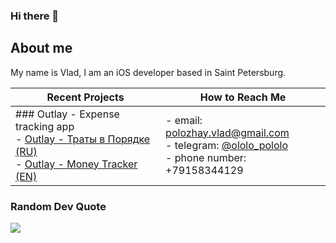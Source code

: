 ### Hi there 👋

## About me
My name is Vlad, I am an iOS developer based in Saint Petersburg.

| Recent Projects | How to Reach Me |
| --------------- | --------------- |
| ### Outlay - Expense tracking app <br/> - [Outlay - Траты в Порядке (RU)](https://apps.apple.com/ru/app/outlay-%D1%82%D1%80%D0%B0%D1%82%D1%8B-%D0%B2-%D0%BF%D0%BE%D1%80%D1%8F%D0%B4%D0%BA%D0%B5/id6446603627) <br/> - [Outlay - Money Tracker (EN)](https://apps.apple.com/us/app/outlay-money-tracker/id6446603627) | - email: polozhay.vlad@gmail.com <br/> - telegram: [@ololo_pololo](https://t.me/ololo_pololo) <br/> - phone number: +79158344129 |

### Random Dev Quote
![](https://quotes-github-readme.vercel.app/api?type=horizontal&theme=light)
